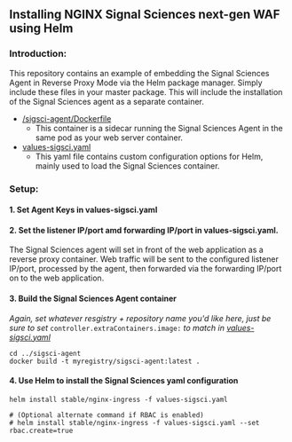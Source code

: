 ## Installing NGINX Signal Sciences next-gen WAF using Helm

### Introduction:

This repository contains an example of embedding the Signal Sciences Agent in Reverse Proxy Mode via the Helm package manager.  Simply include these files in your master package.  This will include the installation of the Signal Sciences agent as a separate container.  

- [/sigsci-agent/Dockerfile](/sigsci-agent/Dockerfile)
  - This container is a sidecar running the Signal Sciences Agent in the same pod as your web server container.
- [values-sigsci.yaml](values-sigsci.yaml)
  - This yaml file contains custom configuration options for Helm, mainly used to load the Signal Sciences container.

### Setup:

####  1. Set Agent Keys in values-sigsci.yaml

#### 2. Set the listener IP/port amd forwarding IP/port in values-sigsci.yaml. 
The Signal Sciences agent will set in front of the web application as a reverse proxy container.  Web traffic will be sent to the configured listener IP/port, processed by the agent, then forwarded via the forwarding IP/port on to the web application.

#### 3. Build the Signal Sciences Agent container
*Again, set whatever resgistry + repository name you'd like here, just be sure to set* `controller.extraContainers.image:` *to match in [values-sigsci.yaml](values-sigsci.yaml)*
```
cd ../sigsci-agent
docker build -t myregistry/sigsci-agent:latest .
```

#### 4. Use Helm to install the Signal Sciences yaml configuration
```
helm install stable/nginx-ingress -f values-sigsci.yaml

# (Optional alternate command if RBAC is enabled)
# helm install stable/nginx-ingress -f values-sigsci.yaml --set rbac.create=true
```
